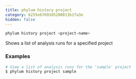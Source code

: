 ```yaml
---
title: phylum history project
category: 6255e67693d5200013b1fa3e
hidden: false
---
```

```sh
phylum history project <project-name>
```
Shows a list of analysis runs for a specified project

### Examples
```sh
# View a list of analysis runs for the 'sample' project
$ phylum history project sample
```
